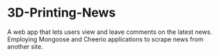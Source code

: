 # 3D-Printing-News
A web app that lets users view and leave comments on the latest news. Employing Mongoose and Cheerio applications to scrape news from another site.

